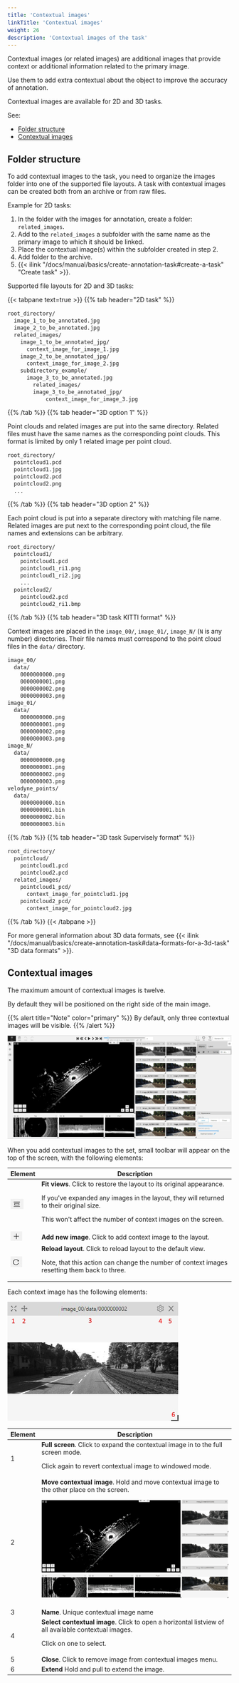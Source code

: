 ```yaml
---
title: 'Contextual images'
linkTitle: 'Contextual images'
weight: 26
description: 'Contextual images of the task'
---
```


Contextual images (or related images) are additional images that provide
context or additional information related to the primary image.

Use them to add extra contextual about the object to improve the accuracy of annotation.

Contextual images are available for 2D and 3D tasks.

See:

- [Folder structure](#folder-structure)
- [Contextual images](#contextual-images)

## Folder structure

To add contextual images to the task, you need to organize the images folder into one of
the supported file layouts. A task with contextual images can be created both from an archive
or from raw files.

Example for 2D tasks:

1. In the folder with the images for annotation, create a folder: `related_images`.
2. Add to the `related_images` a subfolder with the same name
   as the primary image to which it should be linked.
3. Place the contextual image(s) within the subfolder created in step 2.
4. Add folder to the archive.
5. {{< ilink "/docs/manual/basics/create-annotation-task#create-a-task" "Create task" >}}.

Supported file layouts for 2D and 3D tasks:

{{< tabpane text=true >}}
{{% tab header="2D task" %}}

```
root_directory/
  image_1_to_be_annotated.jpg
  image_2_to_be_annotated.jpg
  related_images/
    image_1_to_be_annotated_jpg/
      context_image_for_image_1.jpg
    image_2_to_be_annotated_jpg/
      context_image_for_image_2.jpg
    subdirectory_example/
      image_3_to_be_annotated.jpg
        related_images/
        image_3_to_be_annotated_jpg/
            context_image_for_image_3.jpg
```

{{% /tab %}}
{{% tab header="3D option 1" %}}

Point clouds and related images are put into the same directory. Related files must have the same
names as the corresponding point clouds. This format is limited by only 1 related image
per point cloud.

```
root_directory/
  pointcloud1.pcd
  pointcloud1.jpg
  pointcloud2.pcd
  pointcloud2.png
  ...
```

{{% /tab %}}
{{% tab header="3D option 2" %}}

Each point cloud is put into a separate directory with matching file name. Related images
are put next to the corresponding point cloud, the file names and extensions can be arbitrary.

```
root_directory/
  pointcloud1/
    pointcloud1.pcd
    pointcloud1_ri1.png
    pointcloud1_ri2.jpg
    ...
  pointcloud2/
    pointcloud2.pcd
    pointcloud2_ri1.bmp
```

{{% /tab %}}
{{% tab header="3D task KITTI format" %}}

Context images are placed in the `image_00/`, `image_01/`, `image_N/` (`N` is any number)
directories. Their file names must correspond to the point cloud files in the `data/` directory.

```
image_00/
  data/
    0000000000.png
    0000000001.png
    0000000002.png
    0000000003.png
image_01/
  data/
    0000000000.png
    0000000001.png
    0000000002.png
    0000000003.png
image_N/
  data/
    0000000000.png
    0000000001.png
    0000000002.png
    0000000003.png
velodyne_points/
  data/
    0000000000.bin
    0000000001.bin
    0000000002.bin
    0000000003.bin
```

{{% /tab %}}
{{% tab header="3D task Supervisely format" %}}

```
root_directory/
  pointcloud/
    pointcloud1.pcd
    pointcloud2.pcd
  related_images/
    pointcloud1_pcd/
      context_image_for_pointclud1.jpg
    pointcloud2_pcd/
      context_image_for_pointcloud2.jpg
```

{{% /tab %}}
{{< /tabpane >}}

For more general information about 3D data formats,
see {{< ilink "/docs/manual/basics/create-annotation-task#data-formats-for-a-3d-task" "3D data formats" >}}.

## Contextual images

The maximum amount of contextual images is twelve.

By default they will be positioned on the right side of the main image.

{{% alert title="Note" color="primary" %}}
By default, only three contextual images will be visible.
{{% /alert %}}

![context_images_1](/images/context_img_01.jpg)

When you add contextual images to the set,
small toolbar will appear on the top of the screen, with the following elements:

<!--lint disable maximum-line-length-->

| Element                                        | Description |
| ---------------------------------------------- | ----------- |
| ![context_images_4](/images/context_img_04.jpg) | **Fit views**. Click to restore the layout to its original appearance. <p>If you've expanded any images in the layout, they will returned to their original size. <p>This won't affect the number of context images on the screen. |
| ![context_images_5](/images/context_img_05.jpg) | **Add new image**. Click to add context image to the layout. |
| ![context_images_6](/images/context_img_06.jpg) | **Reload layout**. Click to reload layout to the default view. <p>Note, that this action can change the number of context images resetting them back to three. |

<!--lint enable maximum-line-length-->

Each context image has the following elements:

![context_images_2](/images/context_img_02.jpg)

<!--lint disable maximum-line-length-->

| Element | Description                                                                                                                             |
| ------- | --------------------------------------------------------------------------------------------------------------------------------------- |
| 1       | **Full screen**. Click to expand the contextual image in to the full screen mode. <p>Click again to revert contextual image to windowed mode. |
| 2       | **Move contextual image**. Hold and move contextual image to the other place on the screen. <p>![context_images_3](/images/context_img_03.gif) |
| 3       | **Name**. Unique contextual image name                                                                                                     |
| 4       | **Select contextual image**. Click to open a horizontal listview of all available contextual images. <p>Click on one to select.               |
| 5       | **Close**. Click to remove image from contextual images menu.                                                         |
| 6       | **Extend** Hold and pull to extend the image.                                                                                           |

<!--lint enable maximum-line-length-->
